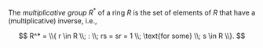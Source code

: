 The *multiplicative group* $R^*$ of a ring $R$ is the set of elements of $R$ that have a (multiplicative) inverse, i.e.,

$$
R^* = \\{ r \in R \\; : \\; rs = sr = 1 \\; \text{for some} \\; s \in R \\}.
$$
